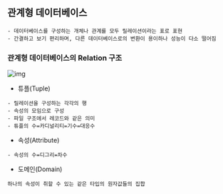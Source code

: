 ## 관계형 데이터베이스
~~~
- 데이터베이스를 구성하는 개체나 관계를 모두 릴레이션이라는 표로 표현
- 간결하고 보기 편리하며, 다른 데이터베이스로의 변환이 용이하나 성능이 다소 떨어짐
~~~
### 관계형 데이터베이스의 Relation 구조
![img](https://user-images.githubusercontent.com/81212131/177366140-f6aef17d-7469-4cc2-bd7c-22cb7048710e.png)
- 튜플(Tuple)
~~~
- 릴레이션을 구성하는 각각의 행
- 속성의 모임으로 구성
- 파일 구조에서 레코드와 같은 의미
- 튜플의 수=카디널리티=기수=대응수
~~~
- 속성(Attribute)
~~~
- 속성의 수=디그리=차수
~~~
- 도메인(Domain)
~~~
하나의 속성이 취할 수 있는 같은 타입의 원자값들의 집합
~~~
